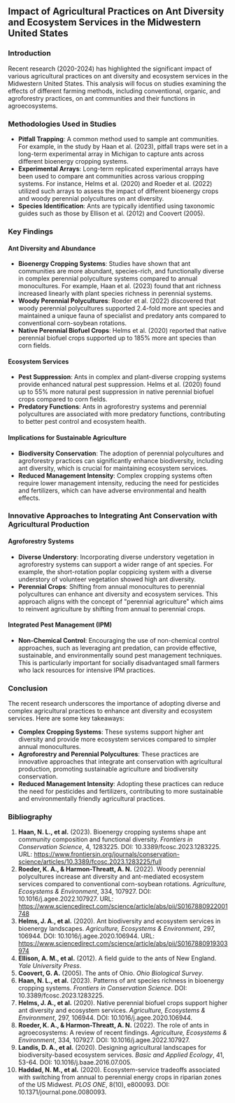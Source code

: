 ## Impact of Agricultural Practices on Ant Diversity and Ecosystem Services in the Midwestern United States

### Introduction

Recent research (2020-2024) has highlighted the significant impact of various agricultural practices on ant diversity and ecosystem services in the Midwestern United States. This analysis will focus on studies examining the effects of different farming methods, including conventional, organic, and agroforestry practices, on ant communities and their functions in agroecosystems.

### Methodologies Used in Studies

- **Pitfall Trapping**: A common method used to sample ant communities. For example, in the study by Haan et al. (2023), pitfall traps were set in a long-term experimental array in Michigan to capture ants across different bioenergy cropping systems.
- **Experimental Arrays**: Long-term replicated experimental arrays have been used to compare ant communities across various cropping systems. For instance, Helms et al. (2020) and Roeder et al. (2022) utilized such arrays to assess the impact of different bioenergy crops and woody perennial polycultures on ant diversity.
- **Species Identification**: Ants are typically identified using taxonomic guides such as those by Ellison et al. (2012) and Coovert (2005).

### Key Findings

#### Ant Diversity and Abundance
- **Bioenergy Cropping Systems**: Studies have shown that ant communities are more abundant, species-rich, and functionally diverse in complex perennial polyculture systems compared to annual monocultures. For example, Haan et al. (2023) found that ant richness increased linearly with plant species richness in perennial systems.
- **Woody Perennial Polycultures**: Roeder et al. (2022) discovered that woody perennial polycultures supported 2.4-fold more ant species and maintained a unique fauna of specialist and predatory ants compared to conventional corn-soybean rotations.
- **Native Perennial Biofuel Crops**: Helms et al. (2020) reported that native perennial biofuel crops supported up to 185% more ant species than corn fields.

#### Ecosystem Services
- **Pest Suppression**: Ants in complex and plant-diverse cropping systems provide enhanced natural pest suppression. Helms et al. (2020) found up to 55% more natural pest suppression in native perennial biofuel crops compared to corn fields.
- **Predatory Functions**: Ants in agroforestry systems and perennial polycultures are associated with more predatory functions, contributing to better pest control and ecosystem health.

#### Implications for Sustainable Agriculture
- **Biodiversity Conservation**: The adoption of perennial polycultures and agroforestry practices can significantly enhance biodiversity, including ant diversity, which is crucial for maintaining ecosystem services.
- **Reduced Management Intensity**: Complex cropping systems often require lower management intensity, reducing the need for pesticides and fertilizers, which can have adverse environmental and health effects.

### Innovative Approaches to Integrating Ant Conservation with Agricultural Production

#### Agroforestry Systems
- **Diverse Understory**: Incorporating diverse understory vegetation in agroforestry systems can support a wider range of ant species. For example, the short-rotation poplar coppicing system with a diverse understory of volunteer vegetation showed high ant diversity.
- **Perennial Crops**: Shifting from annual monocultures to perennial polycultures can enhance ant diversity and ecosystem services. This approach aligns with the concept of "perennial agriculture" which aims to reinvent agriculture by shifting from annual to perennial crops.

#### Integrated Pest Management (IPM)
- **Non-Chemical Control**: Encouraging the use of non-chemical control approaches, such as leveraging ant predation, can provide effective, sustainable, and environmentally sound pest management techniques. This is particularly important for socially disadvantaged small farmers who lack resources for intensive IPM practices.

### Conclusion

The recent research underscores the importance of adopting diverse and complex agricultural practices to enhance ant diversity and ecosystem services. Here are some key takeaways:

- **Complex Cropping Systems**: These systems support higher ant diversity and provide more ecosystem services compared to simpler annual monocultures.
- **Agroforestry and Perennial Polycultures**: These practices are innovative approaches that integrate ant conservation with agricultural production, promoting sustainable agriculture and biodiversity conservation.
- **Reduced Management Intensity**: Adopting these practices can reduce the need for pesticides and fertilizers, contributing to more sustainable and environmentally friendly agricultural practices.

### Bibliography

1. **Haan, N. L., et al.** (2023). Bioenergy cropping systems shape ant community composition and functional diversity. *Frontiers in Conservation Science*, 4, 1283225. DOI: 10.3389/fcosc.2023.1283225. URL: https://www.frontiersin.org/journals/conservation-science/articles/10.3389/fcosc.2023.1283225/full
2. **Roeder, K. A., & Harmon-Threatt, A. N.** (2022). Woody perennial polycultures increase ant diversity and ant-mediated ecosystem services compared to conventional corn-soybean rotations. *Agriculture, Ecosystems & Environment*, 334, 107927. DOI: 10.1016/j.agee.2022.107927. URL: https://www.sciencedirect.com/science/article/abs/pii/S0167880922001748
3. **Helms, J. A., et al.** (2020). Ant biodiversity and ecosystem services in bioenergy landscapes. *Agriculture, Ecosystems & Environment*, 297, 106944. DOI: 10.1016/j.agee.2020.106944. URL: https://www.sciencedirect.com/science/article/abs/pii/S0167880919303974
4. **Ellison, A. M., et al.** (2012). A field guide to the ants of New England. *Yale University Press*.
5. **Coovert, G. A.** (2005). The ants of Ohio. *Ohio Biological Survey*.
6. **Haan, N. L., et al.** (2023). Patterns of ant species richness in bioenergy cropping systems. *Frontiers in Conservation Science*. DOI: 10.3389/fcosc.2023.1283225.
7. **Helms, J. A., et al.** (2020). Native perennial biofuel crops support higher ant diversity and ecosystem services. *Agriculture, Ecosystems & Environment*, 297, 106944. DOI: 10.1016/j.agee.2020.106944.
8. **Roeder, K. A., & Harmon-Threatt, A. N.** (2022). The role of ants in agroecosystems: A review of recent findings. *Agriculture, Ecosystems & Environment*, 334, 107927. DOI: 10.1016/j.agee.2022.107927.
9. **Landis, D. A., et al.** (2020). Designing agricultural landscapes for biodiversity-based ecosystem services. *Basic and Applied Ecology*, 41, 53-64. DOI: 10.1016/j.baae.2016.07.005.
10. **Haddad, N. M., et al.** (2020). Ecosystem-service tradeoffs associated with switching from annual to perennial energy crops in riparian zones of the US Midwest. *PLOS ONE*, 8(10), e800093. DOI: 10.1371/journal.pone.0080093.